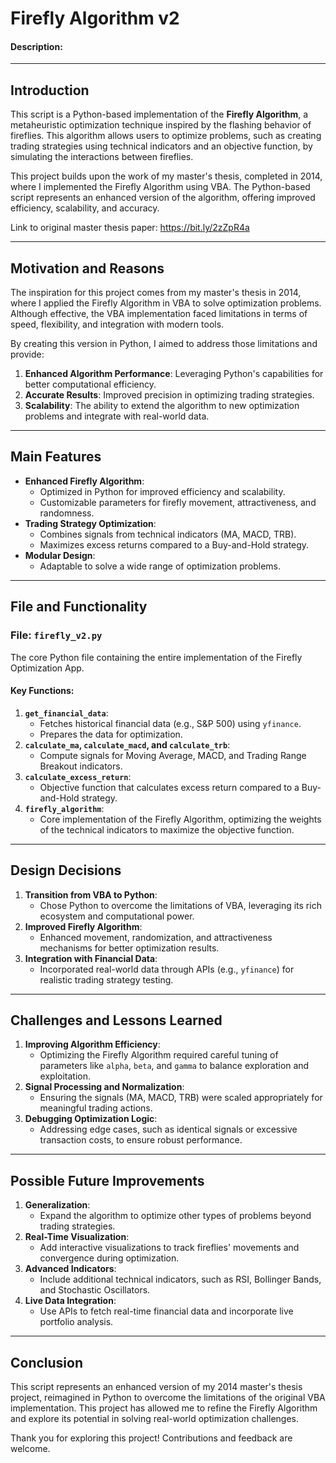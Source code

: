 # Firefly Algorithm v2

#### Description:

---

## **Introduction**
This script is a Python-based implementation of the **Firefly Algorithm**, a metaheuristic optimization technique inspired by the flashing behavior of fireflies. This algorithm allows users to optimize problems, such as creating trading strategies using technical indicators and an objective function, by simulating the interactions between fireflies.

This project builds upon the work of my master's thesis, completed in 2014, where I implemented the Firefly Algorithm using VBA. The Python-based script represents an enhanced version of the algorithm, offering improved efficiency, scalability, and accuracy.

Link to original master thesis paper: https://bit.ly/2zZpR4a

---

## **Motivation and Reasons**
The inspiration for this project comes from my master's thesis in 2014, where I applied the Firefly Algorithm in VBA to solve optimization problems. Although effective, the VBA implementation faced limitations in terms of speed, flexibility, and integration with modern tools.

By creating this version in Python, I aimed to address those limitations and provide:
1. **Enhanced Algorithm Performance**: Leveraging Python's capabilities for better computational efficiency.
2. **Accurate Results**: Improved precision in optimizing trading strategies.
3. **Scalability**: The ability to extend the algorithm to new optimization problems and integrate with real-world data.

---

## **Main Features**
- **Enhanced Firefly Algorithm**:
  - Optimized in Python for improved efficiency and scalability.
  - Customizable parameters for firefly movement, attractiveness, and randomness.
- **Trading Strategy Optimization**:
  - Combines signals from technical indicators (MA, MACD, TRB).
  - Maximizes excess returns compared to a Buy-and-Hold strategy.
- **Modular Design**:
  - Adaptable to solve a wide range of optimization problems.

---

## **File and Functionality**
### **File**: `firefly_v2.py`  
The core Python file containing the entire implementation of the Firefly Optimization App.

#### **Key Functions**:
1. **`get_financial_data`**:
   - Fetches historical financial data (e.g., S&P 500) using `yfinance`.
   - Prepares the data for optimization.
2. **`calculate_ma`, `calculate_macd`, and `calculate_trb`**:
   - Compute signals for Moving Average, MACD, and Trading Range Breakout indicators.
3. **`calculate_excess_return`**:
   - Objective function that calculates excess return compared to a Buy-and-Hold strategy.
4. **`firefly_algorithm`**:
   - Core implementation of the Firefly Algorithm, optimizing the weights of the technical indicators to maximize the objective function.

---

## **Design Decisions**
1. **Transition from VBA to Python**:
   - Chose Python to overcome the limitations of VBA, leveraging its rich ecosystem and computational power.
2. **Improved Firefly Algorithm**:
   - Enhanced movement, randomization, and attractiveness mechanisms for better optimization results.
3. **Integration with Financial Data**:
   - Incorporated real-world data through APIs (e.g., `yfinance`) for realistic trading strategy testing.

---

## **Challenges and Lessons Learned**
1. **Improving Algorithm Efficiency**:
   - Optimizing the Firefly Algorithm required careful tuning of parameters like `alpha`, `beta`, and `gamma` to balance exploration and exploitation.
2. **Signal Processing and Normalization**:
   - Ensuring the signals (MA, MACD, TRB) were scaled appropriately for meaningful trading actions.
3. **Debugging Optimization Logic**:
   - Addressing edge cases, such as identical signals or excessive transaction costs, to ensure robust performance.

---

## **Possible Future Improvements**
1. **Generalization**:
   - Expand the algorithm to optimize other types of problems beyond trading strategies.
2. **Real-Time Visualization**:
   - Add interactive visualizations to track fireflies' movements and convergence during optimization.
3. **Advanced Indicators**:
   - Include additional technical indicators, such as RSI, Bollinger Bands, and Stochastic Oscillators.
4. **Live Data Integration**:
   - Use APIs to fetch real-time financial data and incorporate live portfolio analysis.

---

## **Conclusion**
This script represents an enhanced version of my 2014 master's thesis project, reimagined in Python to overcome the limitations of the original VBA implementation. This project has allowed me to refine the Firefly Algorithm and explore its potential in solving real-world optimization challenges.

Thank you for exploring this project! Contributions and feedback are welcome.

